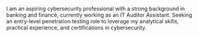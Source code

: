 I am an aspiring cybersecurity professional with a strong background in banking and finance, currently working as an IT Auditor Assistant. Seeking an entry-level penetration testing role to leverage my analytical skills, practical experience, and certifications in cybersecurity.

